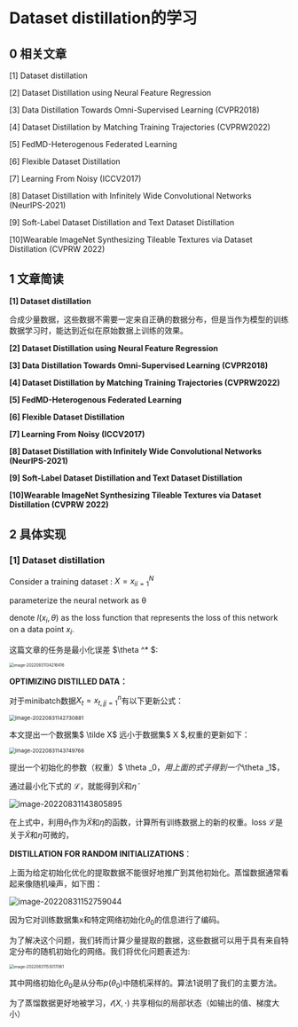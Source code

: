 # Dataset distillation的学习

## 0 相关文章

[1]  Dataset distillation

[2]  Dataset Distillation using Neural Feature Regression

[3]  Data Distillation Towards Omni-Supervised Learning (CVPR2018)

[4]  Dataset Distillation by Matching Training Trajectories (CVPRW2022)

[5]  FedMD-Heterogenous Federated Learning

[6]  Flexible Dataset Distillation

[7]  Learning From Noisy (ICCV2017)

[8]  Dataset Distillation with Infinitely Wide Convolutional Networks (NeurIPS-2021)

[9]  Soft-Label Dataset Distillation and Text Dataset Distillation

[10]Wearable ImageNet Synthesizing Tileable Textures via Dataset Distillation (CVPRW 2022)

## 1 文章简读

 **[1]  Dataset distillation**

合成少量数据，这些数据不需要一定来自正确的数据分布，但是当作为模型的训练数据学习时，能达到近似在原始数据上训练的效果。

 **[2]  Dataset Distillation using Neural Feature Regression**

 

 **[3]  Data Distillation Towards Omni-Supervised Learning (CVPR2018)**

 **[4]  Dataset Distillation by Matching Training Trajectories (CVPRW2022)**

 **[5]  FedMD-Heterogenous Federated Learning**

 **[6]  Flexible Dataset Distillation**

 **[7]  Learning From Noisy (ICCV2017)**

 **[8]  Dataset Distillation with Infinitely Wide Convolutional Networks (NeurIPS-2021)**

 **[9]  Soft-Label Dataset Distillation and Text Dataset Distillation**

 **[10]Wearable ImageNet Synthesizing Tileable Textures via Dataset Distillation (CVPRW 2022)**

## 2 具体实现

### [1]  Dataset distillation

Consider a training dataset : $X = {x_i}^N_{i=1}$  <!--训练数据集-->

parameterize the neural network as θ <!--模型-->

denote  $l(x_i,\theta)$ as the loss function that represents the loss of this network on a data point $x_i$.

 这篇文章的任务是最小化误差 $\theta ^* $:

<img src="C:\Users\kiko\AppData\Roaming\Typora\typora-user-images\image-20220831134216416.png" alt="image-20220831134216416" style="zoom:50%;" />

<!--这不就是经典的loss？不明所以的文章-->

**OPTIMIZING DISTILLED DATA：**

对于minibatch数据$X_t = {x_{t,j}}^n_{j=1}$有以下更新公式：

<img src="C:\Users\kiko\AppData\Roaming\Typora\typora-user-images\image-20220831142730881.png" alt="image-20220831142730881" style="zoom:67%;" />

本文提出一个数据集$ \tilde X$ 远小于数据集$ X $,权重的更新如下：

<img src="C:\Users\kiko\AppData\Roaming\Typora\typora-user-images\image-20220831143749766.png" alt="image-20220831143749766" style="zoom:67%;" />

提出一个初始化的参数（权重）$ \theta _0$，用上面的式子得到一个$\theta _1$，

通过最小化下式的  $\mathcal{L}$，就能得到$\tilde X$和$\tilde \eta$

![image-20220831143805895](C:\Users\kiko\AppData\Roaming\Typora\typora-user-images\image-20220831143805895.png)

在上式中，利用$\theta _1$作为$\tilde X$和$\tilde \eta$的函数，计算所有训练数据上的新的权重。loss $\mathcal L$是关于$\tilde X$和$\tilde \eta$可微的，

**DISTILLATION FOR RANDOM INITIALIZATIONS**：

上面为给定初始化优化的提取数据不能很好地推广到其他初始化。蒸馏数据通常看起来像随机噪声，如下图：

![image-20220831152759044](C:\Users\kiko\AppData\Roaming\Typora\typora-user-images\image-20220831152759044.png)

因为它对训练数据集x和特定网络初始化$\theta _0$的信息进行了编码。

为了解决这个问题，我们转而计算少量提取的数据，这些数据可以用于具有来自特定分布的随机初始化的网络。我们将优化问题表述为:

<img src="C:\Users\kiko\AppData\Roaming\Typora\typora-user-images\image-20220831153017061.png" alt="image-20220831153017061" style="zoom: 50%;" />

其中网络初始化$\theta _0$是从分布$p(\theta _0)$中随机采样的。算法1说明了我们的主要方法。

为了蒸馏数据更好地被学习，$\mathscr l(X ,\cdot)$ 共享相似的局部状态（如输出的值、梯度大小）



